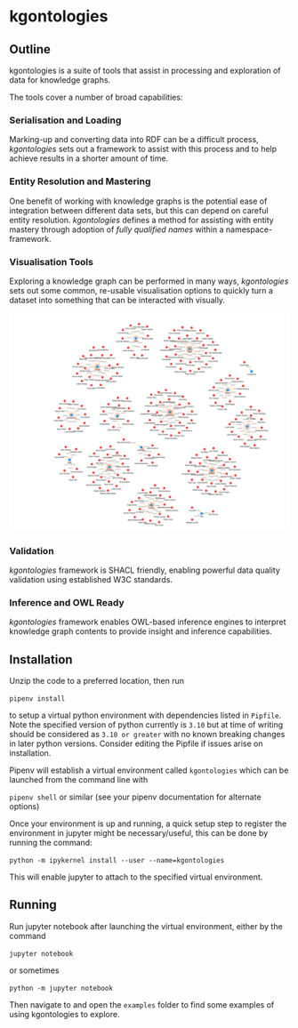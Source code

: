 # kgontologies

## Outline

kgontologies is a suite of tools that assist in processing and exploration of data for knowledge graphs.

The tools cover a number of broad capabilities:

### Serialisation and Loading

Marking-up and converting data into RDF can be a difficult process, *kgontologies* sets out a framework to assist with this process and to help achieve results in a shorter amount of time.

### Entity Resolution and Mastering

One benefit of working with knowledge graphs is the potential ease of integration between different data sets, but this can depend on careful entity resolution. *kgontologies* defines a method for assisting with entity mastery through adoption of *fully qualified names* within a namespace-framework.

### Visualisation Tools

Exploring a knowledge graph can be performed in many ways, *kgontologies* sets out some common, re-usable visualisation options to quickly turn a dataset into something that can be interacted with visually.

![Image of a knowledge graph depicting staff and the departments they work in at an imaginary bank](examples/acmestaff.png)

### Validation

*kgontologies* framework is SHACL friendly, enabling powerful data quality validation using established W3C standards.

### Inference and OWL Ready

*kgontologies* framework enables OWL-based inference engines to interpret knowledge graph contents to provide insight and inference capabilities.

## Installation

Unzip the code to a preferred location, then run

`pipenv install`

to setup a virtual python environment with dependencies listed in `Pipfile`. Note the specified version of python currently is `3.10` but at time of writing should be considered as `3.10 or greater` with no known breaking changes in later python versions. Consider editing the Pipfile if issues arise on installation.

Pipenv will establish a virtual environment called `kgontologies` which can be launched from the command line with

`pipenv shell` or similar (see your pipenv documentation for alternate options)

Once your environment is up and running, a quick setup step to register the environment in jupyter might be necessary/useful, this can be done by running the command:

`python -m ipykernel install --user --name=kgontologies`

This will enable jupyter to attach to the specified virtual environment.

## Running

Run jupyter notebook after launching the virtual environment, either by the command

`jupyter notebook`

or sometimes

`python -m jupyter notebook`

Then navigate to and open the `examples` folder to find some examples of using kgontologies to explore.
